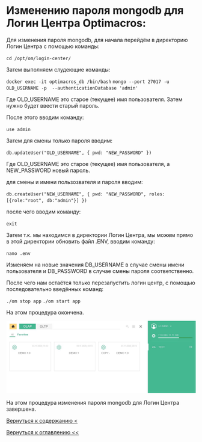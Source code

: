 # Изменению пароля mongodb для Логин Центра Optimacros:

Для изменения пароля mongodb, для начала перейдём в директорию Логин Центра с помощью команды:

`cd /opt/om/login-center/`

Затем выполняем слудеющие команды:

`docker exec -it optimacros_db /bin/bash`
`mongo --port 27017 -u OLD_USERNAME -p  --authenticationDatabase 'admin'`

Где OLD_USERNAME это старое (текущее) имя пользователя. Затем нужно будет ввести старый пароль.

После этого вводим команду:

`use admin`

Затем для смены только пароля вводим:

`db.updateUser("OLD_USERNAME", { pwd: "NEW_PASSWORD" })`

Где OLD_USERNAME это старое (текущее) имя пользователя, а NEW_PASSWORD новый пароль.

для смены и имени пользозвателя и пароля вводим:

`db.createUser("NEW_USERNAME", { pwd: "NEW_PASSWORD", roles: [{role:"root", db:"admin"}] })`

после чего вводим команду:

`exit`

Затем т.к. мы находимся в директории Логин Центра, мы можем прямо в этой директории обновить файл .ENV, вводим команду:

`nano .env`

Изменяем на новые значения DB_USERNAME в случае смены имени пользователя и DB_PASSWORD в случае смены пароля 
соответственно.

После чего нам остаётся только перезапустить логин центр, с помощью последовательно введённых команд:

`./om stop app`
`./om start app`

На этом процедура окончена.


![](./pictures/controlCheck.jpg)

На этом процедура изменения пароля mongodb для Логин Центра завершена.

[Вернуться к содержанию <](contents.md)

[Вернуться к оглавлению <<](index.md)
